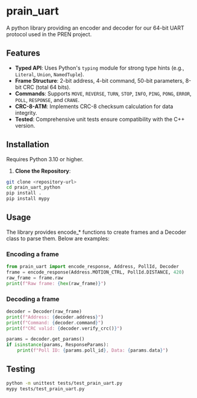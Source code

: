 # prain_uart

A python library providing an encoder and decoder for our 64-bit UART protocol used in the PREN project.

## Features
- **Typed API**: Uses Python's `typing` module for strong type hints (e.g., `Literal`, `Union`, `NamedTuple`).
- **Frame Structure**: 2-bit address, 4-bit command, 50-bit parameters, 8-bit CRC (total 64 bits).
- **Commands**: Supports `MOVE`, `REVERSE`, `TURN`, `STOP`, `INFO`, `PING`, `PONG`, `ERROR`, `POLL`, `RESPONSE`, and `CRANE`.
- **CRC-8-ATM**: Implements CRC-8 checksum calculation for data integrity.
- **Tested**: Comprehensive unit tests ensure compatibility with the C++ version.

## Installation
Requires Python 3.10 or higher.

1. **Clone the Repository**:
```bash
git clone <repository-url>
cd prain_uart_python
pip install .
pip install mypy
```

## Usage
The library provides encode_* functions to create frames and a Decoder class to parse them. Below are examples:

### Encoding a frame

```python
from prain_uart import encode_response, Address, PollId, Decoder
frame = encode_response(Address.MOTION_CTRL, PollId.DISTANCE, 420)
raw_frame = frame.raw
print(f"Raw frame: {hex(raw_frame)}")
```

### Decoding a frame
```python
decoder = Decoder(raw_frame)
print(f"Address: {decoder.address}")
print(f"Command: {decoder.command}")
print(f"CRC valid: {decoder.verify_crc()}")

params = decoder.get_params()
if isinstance(params, ResponseParams):
    print(f"Poll ID: {params.poll_id}, Data: {params.data}")
```

## Testing
```bash
python -m unittest tests/test_prain_uart.py
mypy tests/test_prain_uart.py
```

